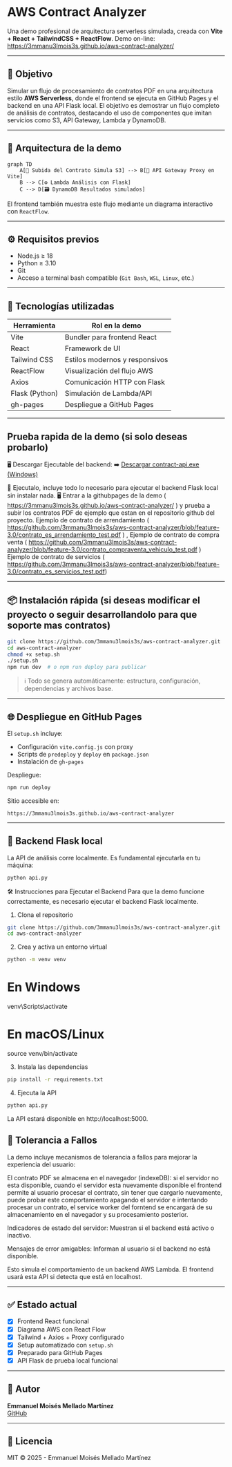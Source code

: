 # AWS Contract Analyzer

Una demo profesional de arquitectura serverless simulada, creada con **Vite + React + TailwindCSS + ReactFlow**. Demo on-line: https://3mmanu3lmois3s.github.io/aws-contract-analyzer/

---

## 🚀 Objetivo

Simular un flujo de procesamiento de contratos PDF en una arquitectura estilo **AWS Serverless**, donde el frontend se ejecuta en GitHub Pages y el backend en una API Flask local. El objetivo es demostrar un flujo completo de análisis de contratos, destacando el uso de componentes que imitan servicios como S3, API Gateway, Lambda y DynamoDB.

---

## 🧱 Arquitectura de la demo

```mermaid
graph TD
    A[📁 Subida del Contrato Simula S3] --> B[🧩 API Gateway Proxy en Vite]
    B --> C[⚙️ Lambda Análisis con Flask]
    C --> D[🗃️ DynamoDB Resultados simulados]
```

El frontend también muestra este flujo mediante un diagrama interactivo con `ReactFlow`.

---

## ⚙️ Requisitos previos

- Node.js ≥ 18
- Python ≥ 3.10
- Git
- Acceso a terminal bash compatible (`Git Bash`, `WSL`, `Linux`, etc.)

---

## 🧰 Tecnologías utilizadas

| Herramienta    | Rol en la demo                  |
| -------------- | ------------------------------- |
| Vite           | Bundler para frontend React     |
| React          | Framework de UI                 |
| Tailwind CSS   | Estilos modernos y responsivos  |
| ReactFlow      | Visualización del flujo AWS     |
| Axios          | Comunicación HTTP con Flask     |
| Flask (Python) | Simulación de Lambda/API        |
| gh-pages       | Despliegue a GitHub Pages       |

---

## Prueba rapida de la demo (si solo deseas probarlo)

🖥️ Descargar Ejecutable del backend:
➡️ [Descargar contract-api.exe (Windows)](https://github.com/3mmanu3lmois3s/aws-contract-analyzer/releases/download/v3.0/contract-api.exe)

📄 Ejecutalo, incluye todo lo necesario para ejecutar el backend Flask local sin instalar nada.
🖥️ Entrar a la githubpages de la demo ( https://3mmanu3lmois3s.github.io/aws-contract-analyzer/ ) y prueba a subir los contratos PDF de ejemplo que estan en el repositorio github del proyecto.
Ejemplo de contrato de arrendamiento ( https://github.com/3mmanu3lmois3s/aws-contract-analyzer/blob/feature-3.0/contrato_es_arrendamiento_test.pdf ) , Ejemplo de contrato de compra venta ( https://github.com/3mmanu3lmois3s/aws-contract-analyzer/blob/feature-3.0/contrato_compraventa_vehiculo_test.pdf ) Ejemplo de contrato de servicios ( https://github.com/3mmanu3lmois3s/aws-contract-analyzer/blob/feature-3.0/contrato_es_servicios_test.pdf)

---

## 📦 Instalación rápida (si deseas modificar el proyecto o seguir desarrollandolo para que soporte mas contratos)

```bash
git clone https://github.com/3mmanu3lmois3s/aws-contract-analyzer.git
cd aws-contract-analyzer
chmod +x setup.sh
./setup.sh
npm run dev  # o npm run deploy para publicar
```

> ℹ️ Todo se genera automáticamente: estructura, configuración, dependencias y archivos base.

---

## 🌐 Despliegue en GitHub Pages

El `setup.sh` incluye:
- Configuración `vite.config.js` con proxy
- Scripts de `predeploy` y `deploy` en `package.json`
- Instalación de `gh-pages`

Despliegue:
```bash
npm run deploy
```

Sitio accesible en:
```
https://3mmanu3lmois3s.github.io/aws-contract-analyzer
```

---

## 🔁 Backend Flask local

La API de análisis corre localmente. Es fundamental ejecutarla en tu máquina:

```bash
python api.py
```


🛠️ Instrucciones para Ejecutar el Backend
Para que la demo funcione correctamente, es necesario ejecutar el backend Flask localmente.​

1. Clona el repositorio
```bash
git clone https://github.com/3mmanu3lmois3s/aws-contract-analyzer.git
cd aws-contract-analyzer
```
2. Crea y activa un entorno virtual
```bash
python -m venv venv
```
# En Windows
venv\Scripts\activate
# En macOS/Linux
source venv/bin/activate

3. Instala las dependencias
```bash
pip install -r requirements.txt
```
4. Ejecuta la API
```bash
python api.py
```
La API estará disponible en http://localhost:5000.​

## 🔁 Tolerancia a Fallos
La demo incluye mecanismos de tolerancia a fallos para mejorar la experiencia del usuario:​

El contrato PDF se almacena en el navegador (indexeDB): si el servidor no esta disponible, cuando el servidor esta nuevamente disponible el frontend permite al usuario procesar el contrato, sin tener que cargarlo nuevamente, puede probar este comportamiento apagando el servidor e intentando procesar un contrato, el service worker del forntend se encargará de su almacenamiento en el navegador y su procesamiento posterior.

Indicadores de estado del servidor: Muestran si el backend está activo o inactivo.​

Mensajes de error amigables: Informan al usuario si el backend no está disponible.​

Esto simula el comportamiento de un backend AWS Lambda. El frontend usará esta API si detecta que está en localhost.

---

## ✅ Estado actual

- [x] Frontend React funcional
- [x] Diagrama AWS con React Flow
- [x] Tailwind + Axios + Proxy configurado
- [x] Setup automatizado con `setup.sh`
- [x] Preparado para GitHub Pages
- [x] API Flask de prueba local funcional

---

## 👤 Autor

**Emmanuel Moisés Mellado Martínez**  
[GitHub](https://github.com/3mmanu3lmois3s)

---

## 📄 Licencia

MIT © 2025 - Emmanuel Moisés Mellado Martínez
